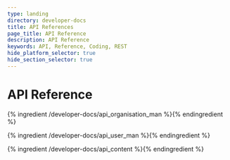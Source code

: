 ```yaml
---
type: landing
directory: developer-docs
title: API References
page_title: API Reference
description: API Reference
keywords: API, Reference, Coding, REST
hide_platform_selector: true
hide_section_selector: true
---
```

# API Reference

{% ingredient /developer-docs/api_organisation_man %}{% endingredient %}

{% ingredient /developer-docs/api_user_man %}{% endingredient %}

{% ingredient /developer-docs/api_content %}{% endingredient %}
